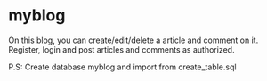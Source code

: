 myblog
======

On this blog, you can create/edit/delete a article and comment on it. Register, login and post articles
and comments as authorized.


P.S: Create database myblog and import from create_table.sql

